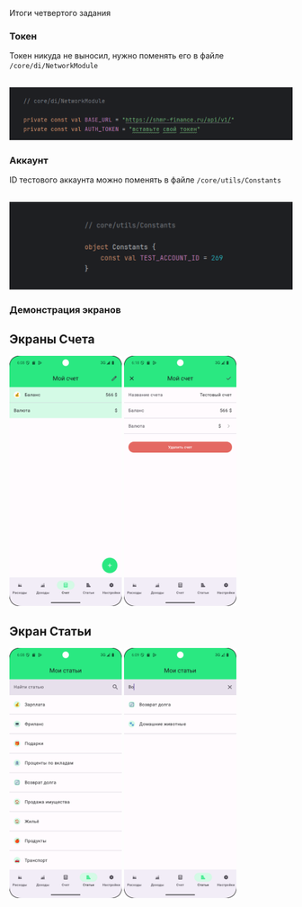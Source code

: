 Итоги четвертого задания

### Токен

Токен никуда не выносил, нужно поменять его в файле ``/core/di/NetworkModule``

<br/>
<img src="demo/ApiToken.png" width="600">
<br/>

### Аккаунт

ID тестового аккаунта можно поменять в файле ``/core/utils/Constants``

<br/>
<img src="demo/TestAccountId.png" width="600">
<br/>

### Демонстрация экранов

## Экраны Счета

<img src="demo/Экран%20счета.png" width="200">  <img src="demo/Экран%20редактирования%20счета.png" width="200">
<br/>

## Экран Статьи

<img src="demo/Экран%20статьи.png" width="200">  <img src="demo/Экран%20статьи%20с%20поиском.png" width="200">
<br/>


